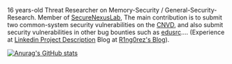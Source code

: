 16 years-old Threat Researcher on Memory-Security / General-Security-Research. Member of [SecureNexusLab](SecureNexusLab.github.io), The main contribution is to submit two common-system security vulnerabilities on the [CNVD](cnvd.org.cn), and also submit security vulnerabilities in other bug bounties such as [edusrc](src.sjtu.edu.cn).... (Experience at [Linkedin Project Description](https://www.linkedin.com/in/hailin-zheng-88810b360?utm_source=share&utm_campaign=share_via&utm_content=profile&utm_medium=android_app) Blog at [R1ng0rez's Blog](r1ng0rez.github.io)).


[![Anurag's GitHub stats](https://github-readme-stats.vercel.app/api?username=r1ng0rez)](https://github.com/anuraghazra/github-readme-stats)

